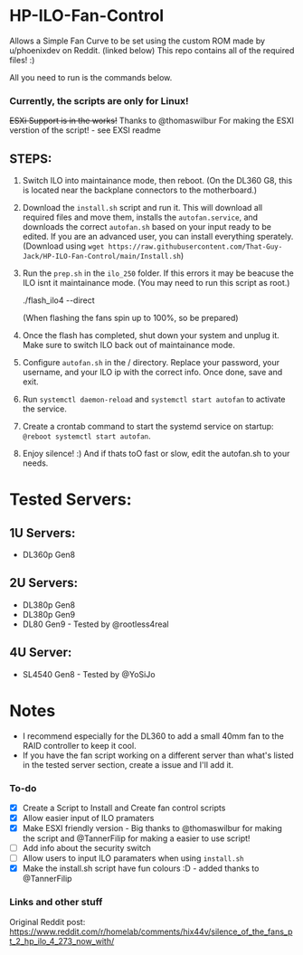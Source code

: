 # HP-ILO-Fan-Control

Allows a Simple Fan Curve to be set using the custom ROM made by u/phoenixdev on Reddit. (linked below)
This repo contains all of the required files! :)

All you need to run is the commands below.

### Currently, the scripts are only for Linux!

 ~~ESXi Support is in the works!~~ Thanks to @thomaswilbur For making the ESXI verstion of the script! - see EXSI readme

## STEPS:

1.  Switch ILO into maintainance mode, then reboot. (On the DL360 G8, this is located near the backplane connectors to the motherboard.)

2.  Download the `install.sh` script and run it. This will download all required files and move them, installs the `autofan.service`, and downloads the correct `autofan.sh` based on your input ready to be edited. If you are an advanced user, you can install everything sperately.
(Download using `wget https://raw.githubusercontent.com/That-Guy-Jack/HP-ILO-Fan-Control/main/Install.sh`)

3.  Run the `prep.sh` in the `ilo_250` folder. If this errors it may be beacuse the ILO isnt it maintainance mode. (You may need to run this script as root.)

    ./flash_ilo4 --direct  

    (When flashing the fans spin up to 100%, so be prepared)

4.  Once the flash has completed, shut down your system and unplug it. Make sure to switch ILO back out of maintainance mode.  

5.  Configure `autofan.sh` in the / directory. Replace your password, your username, and your ILO ip with the correct info. Once done, save and exit.

6.  Run `systemctl daemon-reload` and `systemctl start autofan` to activate the service.

7.  Create a crontab command to start the systemd service on startup: `@reboot systemctl start autofan`.

8.  Enjoy silence! :) And if thats toO fast or slow, edit the autofan.sh to your needs.

# Tested Servers:

## 1U Servers:

*   DL360p Gen8

## 2U Servers:

*   DL380p Gen8
*   DL380p Gen9
*   DL80 Gen9 - Tested by @rootless4real

## 4U Server:

*   SL4540 Gen8 - Tested by @YoSiJo

# Notes

-   I recommend especially for the DL360 to add a small 40mm fan to the RAID controller to keep it cool.
-   If you have the fan script working on a different server than what's listed in the tested server section, create a issue and I'll add it.

### To-do

-   [x] Create a Script to Install and Create fan control scripts
-   [x] Allow easier input of ILO pramaters
-   [x] Make ESXI friendly version - Big thanks to @thomaswilbur for making the script and @TannerFilip for making a easier to use script!
-   [ ] Add info about the security switch
-   [ ] Allow users to input ILO paramaters when using `install.sh`
-   [x] Make the install.sh script have fun colours :D - added thanks to @TannerFilip

### Links and other stuff

Original Reddit post: <https://www.reddit.com/r/homelab/comments/hix44v/silence_of_the_fans_pt_2_hp_ilo_4_273_now_with/>
